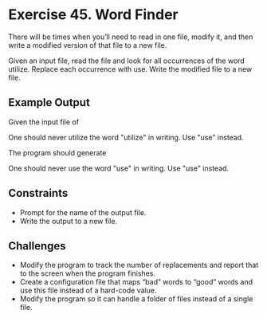 # Exercise 45. Word Finder

There will be times when you’ll need to read in one file, modify it,
and then write a modified version of that file to a new file.

Given an input file, read the file and look for all occurrences of the word utilize.
Replace each occurrence with use. Write the modified file to a new file.

## Example Output

Given the input file of

One should never utilize the word "utilize" in writing. Use "use" instead.

The program should generate

One should never use the word "use" in writing. Use "use" instead.

## Constraints

- Prompt for the name of the output file.
- Write the output to a new file.

## Challenges

- Modify the program to track the number of replacements and report that
  to the screen when the program finishes.
- Create a configuration file that maps “bad” words to “good” words and
  use this file instead of a hard-code value.
- Modify the program so it can handle a folder of files instead of a single file.
